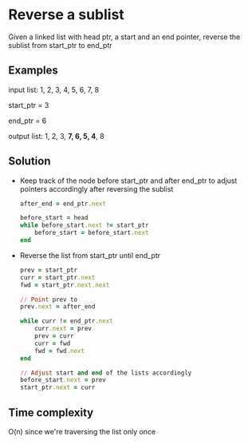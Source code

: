 # Reverse a sublist
Given a linked list with head ptr, a start and an end pointer, reverse the sublist from start_ptr to end_ptr

## Examples

input list: 1, 2, 3, 4, 5, 6, 7, 8

start_ptr = 3

end_ptr = 6

output list: 1, 2, 3, **7, 6, 5, 4**, 8

## Solution
- Keep track of the node before start_ptr and after end_ptr to adjust pointers accordingly after reversing the sublist

    ```ruby
    after_end = end_ptr.next

    before_start = head
    while before_start.next != start_ptr
        before_start = before_start.next
    end
    ```
- Reverse the list from start_ptr until end_ptr

    ```ruby
    prev = start_ptr
    curr = start_ptr.next
    fwd = start_ptr.next.next

    // Point prev to
    prev.next = after_end

    while curr != end_ptr.next
        curr.next = prev
        prev = curr
        curr = fwd
        fwd = fwd.next
    end

    // Adjust start and end of the lists accordingly
    before_start.next = prev
    start_ptr.next = curr
    ```

## Time complexity
O(n) since we're traversing the list only once
